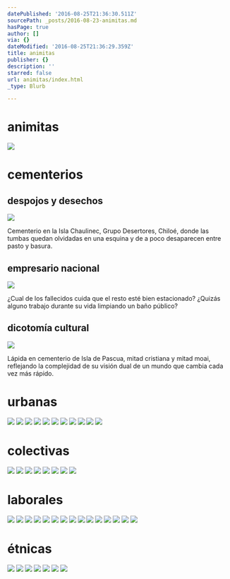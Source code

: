 ```yaml
---
datePublished: '2016-08-25T21:36:30.511Z'
sourcePath: _posts/2016-08-23-animitas.md
hasPage: true
author: []
via: {}
dateModified: '2016-08-25T21:36:29.359Z'
title: animitas
publisher: {}
description: ''
starred: false
url: animitas/index.html
_type: Blurb

---
```

# animitas
![](https://the-grid-user-content.s3-us-west-2.amazonaws.com/cddd3fe4-9991-4bf4-b62c-6797b858d3dc.jpg)

# cementerios

## despojos y desechos
![](https://the-grid-user-content.s3-us-west-2.amazonaws.com/b78c581f-79fd-46f2-9945-2bda7c73f810.jpg)

Cementerio en la Isla Chaulinec, Grupo Desertores, Chiloé, donde las tumbas quedan olvidadas en una esquina y de a poco desaparecen entre pasto y basura.

## empresario nacional
![](https://the-grid-user-content.s3-us-west-2.amazonaws.com/ab25daf9-f8c9-463d-a144-e05d9dfa829f.jpg)

¿Cual de los fallecidos cuida que el resto esté bien estacionado? ¿Quizás alguno trabajo durante su vida limpiando un baño público?

## dicotomía cultural
![](https://the-grid-user-content.s3-us-west-2.amazonaws.com/66a9265e-687e-45d7-832c-6992a19a1ea1.jpg)

Lápida en cementerio de Isla de Pascua, mitad cristiana y mitad moai, reflejando la complejidad de su visión dual de un mundo que cambia cada vez más rápido.

# urbanas
![](https://the-grid-user-content.s3-us-west-2.amazonaws.com/efc1d57e-fc01-433f-909d-899d42ef6bbc.jpg)
![](https://the-grid-user-content.s3-us-west-2.amazonaws.com/af60785b-590e-4870-b600-73c220c1471d.jpg)
![](https://the-grid-user-content.s3-us-west-2.amazonaws.com/ca1288f2-7b81-4779-b152-bbe05289f90a.jpg)
![](https://the-grid-user-content.s3-us-west-2.amazonaws.com/67a84c92-6502-41c4-bcaf-b84e2847620f.jpg)
![](https://the-grid-user-content.s3-us-west-2.amazonaws.com/1b6ed5b5-788e-4cc9-a33e-81fd3c80e054.jpg)
![](https://the-grid-user-content.s3-us-west-2.amazonaws.com/1fc01f1b-ec09-45c2-afb5-249fac775fc8.jpg)
![](https://the-grid-user-content.s3-us-west-2.amazonaws.com/d7bb7f68-7798-4858-a2d7-24d3542819b7.jpg)
![](https://the-grid-user-content.s3-us-west-2.amazonaws.com/67a53602-ab38-4447-af7b-3486e5c073c7.jpg)
![](https://the-grid-user-content.s3-us-west-2.amazonaws.com/45a61abe-49fa-420d-911c-841a89d72e1a.jpg)
![](https://the-grid-user-content.s3-us-west-2.amazonaws.com/4f338c0c-ec2b-475f-9084-446320ff4f69.jpg)
![](https://the-grid-user-content.s3-us-west-2.amazonaws.com/9e6949d4-8be6-4707-90dc-070abd8ca14c.jpg)

# colectivas
![](https://the-grid-user-content.s3-us-west-2.amazonaws.com/d0f0dfa6-9140-47e5-b96d-8373b598d6df.jpg)
![](https://the-grid-user-content.s3-us-west-2.amazonaws.com/37e933ee-467c-4a1d-8dba-b97eb92a411f.jpg)
![](https://the-grid-user-content.s3-us-west-2.amazonaws.com/b60c5f9c-3b10-4605-9df2-2cfc04c1baa4.jpg)
![](https://the-grid-user-content.s3-us-west-2.amazonaws.com/4f34ab4b-9f67-4665-878a-6acb905e0441.jpg)
![](https://the-grid-user-content.s3-us-west-2.amazonaws.com/ae6a5bb1-9f1b-4ebd-a40b-3b4b4f33647b.jpg)
![](https://the-grid-user-content.s3-us-west-2.amazonaws.com/ae187b82-d62f-4a63-9dfa-602b5bfe7ff6.jpg)
![](https://the-grid-user-content.s3-us-west-2.amazonaws.com/490863da-56be-4592-bc19-a4439a7db794.jpg)
![](https://the-grid-user-content.s3-us-west-2.amazonaws.com/b1e4697e-f221-4918-9c84-6cb7b1dfeb4d.jpg)

# laborales
![](https://the-grid-user-content.s3-us-west-2.amazonaws.com/1e4af912-1b9c-4a43-8a9e-78b4d007c0d5.jpg)
![](https://the-grid-user-content.s3-us-west-2.amazonaws.com/b700930b-c7a9-4f70-9673-b898c693c447.jpg)
![](https://the-grid-user-content.s3-us-west-2.amazonaws.com/417e22b4-c56b-4eca-b8de-b8d2b3d4bd55.jpg)
![](https://the-grid-user-content.s3-us-west-2.amazonaws.com/25095c91-51c6-414c-badb-0f7becc01af6.jpg)
![](https://the-grid-user-content.s3-us-west-2.amazonaws.com/60b6cea3-786e-4dab-96ee-cd7ff14d1a7d.jpg)
![](https://the-grid-user-content.s3-us-west-2.amazonaws.com/c6228ea7-d482-41be-b605-3de20a65f2f4.jpg)
![](https://the-grid-user-content.s3-us-west-2.amazonaws.com/ea8bba0a-d611-47ae-a6bf-e3c2db3e06ba.jpg)
![](https://the-grid-user-content.s3-us-west-2.amazonaws.com/e78b5e7f-db7a-4860-8785-1d2beaa4e977.jpg)
![](https://the-grid-user-content.s3-us-west-2.amazonaws.com/ffd9fb39-b75f-48b0-99b7-d37fcada8358.jpg)
![](https://the-grid-user-content.s3-us-west-2.amazonaws.com/78873536-3782-4159-a5e4-a049fde93a6b.jpg)
![](https://the-grid-user-content.s3-us-west-2.amazonaws.com/859ade37-35c7-4181-a658-d0af84587014.jpg)
![](https://the-grid-user-content.s3-us-west-2.amazonaws.com/0aaf3db0-397b-475e-b3d7-541456bcca60.jpg)
![](https://the-grid-user-content.s3-us-west-2.amazonaws.com/0a2f37ee-7a2a-4e41-b3ee-fe01c9dd160c.jpg)
![](https://the-grid-user-content.s3-us-west-2.amazonaws.com/6b7805fe-5219-4da7-b474-aa1688206ba7.jpg)
![](https://the-grid-user-content.s3-us-west-2.amazonaws.com/8364a6da-270e-480b-bfce-a52866201b8d.jpg)

# étnicas
![](https://the-grid-user-content.s3-us-west-2.amazonaws.com/c19a8e3b-1630-45e2-8299-78c9d3ea146b.jpg)
![](https://the-grid-user-content.s3-us-west-2.amazonaws.com/4391b721-7148-4c03-a8f3-9d2973569b0e.jpg)
![](https://the-grid-user-content.s3-us-west-2.amazonaws.com/b496495a-bfeb-432d-ae8b-dc34f37ac7bf.jpg)
![](https://the-grid-user-content.s3-us-west-2.amazonaws.com/9a0abfe5-3503-43c4-87c2-6aaa07fe4f8c.jpg)
![](https://the-grid-user-content.s3-us-west-2.amazonaws.com/5511810f-7369-4216-92aa-ca926cc22f40.jpg)
![](https://the-grid-user-content.s3-us-west-2.amazonaws.com/8d361ce2-0ef4-463d-8ced-3d8fb4454bc7.jpg)
![](https://the-grid-user-content.s3-us-west-2.amazonaws.com/5814e086-a40d-4b4a-8e00-d6a3c85c041f.jpg)